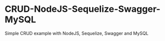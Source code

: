 # CRUD-NodeJS-Sequelize-Swagger-MySQL
Simple CRUD example with NodeJS, Sequelize, Swagger and MySQL
